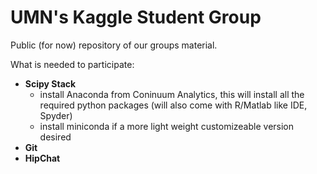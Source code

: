 UMN's Kaggle Student Group
============================================
Public (for now) repository of our groups material.

What is needed to participate:
- **Scipy Stack**
    * install Anaconda from Coninuum Analytics, this will install all the required python packages (will also come with R/Matlab like IDE, Spyder)
    * install miniconda if a more light weight customizeable version desired
- **Git**
- **HipChat**
